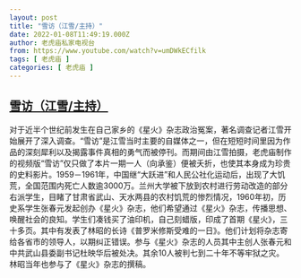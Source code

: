 ```yaml
---
layout: post
title: "雪访（江雪/主持）"
date: 2022-01-08T11:49:19.000Z
author: 老虎庙私家电视台
from: https://www.youtube.com/watch?v=umDWkECfilk
tags: [ 老虎庙 ]
categories: [ 老虎庙 ]
---
```

<!--1641642559000-->
[雪访（江雪/主持）](https://www.youtube.com/watch?v=umDWkECfilk)
------

<div>
对于近半个世纪前发生在自己家乡的《星火》杂志政治冤案，著名调查记者江雪开始展开了深入调查。“雪访”是江雪当时主要的自媒体之一，但在短短时间里因为作品的深刻犀利以及揭露事件真相的勇气而被停刊。而期间由江雪拍摄，老虎庙制作的视频版“雪访”仅只做了本片一期一人（向承鉴）便被夭折，也使其本身成为珍贵的史料影片。1959－1961年，中国继“大跃进”和人民公社化运动后，出现了大饥荒，全国范围内死亡人数逾3000万。兰州大学被下放到农村进行劳动改造的部分右派学生，目睹了甘肃省武山、天水两县的农村饥荒的惨烈情况，1960年初，历史系学生张春元发起创办《星火》杂志，他们希望通过《星火》杂志，传播思想、唤醒社会的良知。学生们凑钱买了油印机，自己刻蜡版，印成了首期《星火》，三十多页。其中有发表了林昭的长诗《普罗米修斯受难的一日》。他们计划将杂志寄给各省市的领导人，以期纠正错误。参与《星火》杂志的人员其中主创人张春元和中共武山县委副书记杜映华后被处决。其余10人被判七到二十年不等牢狱之灾。林昭当年也参与了《星火》杂志的撰稿。
</div>
